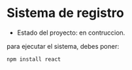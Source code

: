 <h1>Sistema de registro</h1>

- Estado del proyecto: en contruccion.

para ejecutar el sistema, debes poner: 

```npm install react```
